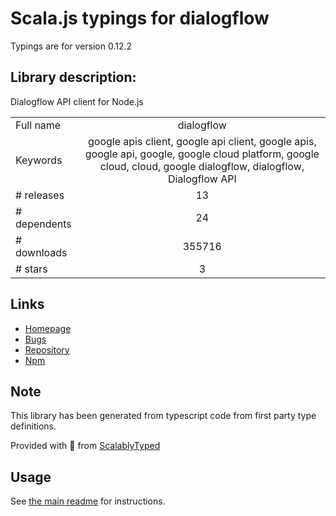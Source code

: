 
# Scala.js typings for dialogflow

Typings are for version 0.12.2

## Library description:
Dialogflow API client for Node.js

|                    |                 |
| ------------------ | :-------------: |
| Full name          | dialogflow |
| Keywords           | google apis client, google api client, google apis, google api, google, google cloud platform, google cloud, cloud, google dialogflow, dialogflow, Dialogflow API |
| # releases         | 13 |
| # dependents       | 24 |
| # downloads        | 355716 |
| # stars            | 3 |

## Links
- [Homepage](https://github.com/googleapis/nodejs-dialogflow#readme)
- [Bugs](https://github.com/googleapis/nodejs-dialogflow/issues)
- [Repository](https://github.com/googleapis/nodejs-dialogflow)
- [Npm](https://www.npmjs.com/package/dialogflow)
    


## Note
This library has been generated from typescript code from first party type definitions.

Provided with :purple_heart: from [ScalablyTyped](https://github.com/oyvindberg/ScalablyTyped)

## Usage
See [the main readme](../../readme.md) for instructions.


